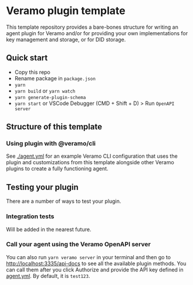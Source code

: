 # Veramo plugin template

This template repository provides a bare-bones structure for writing an agent plugin for Veramo and/or for providing
your own implementations for key management and storage, or for DID storage.

## Quick start

- Copy this repo
- Rename package in `package.json`
- `yarn`
- `yarn build` or `yarn watch`
- `yarn generate-plugin-schema`
- `yarn start` or VSCode Debugger (CMD + Shift + D) > Run `OpenAPI server`

## Structure of this template

### Using plugin with @veramo/cli

See [./agent.yml](./agent.yml) for an example Veramo CLI configuration that uses the plugin and customizations from this
template alongside other Veramo plugins to create a fully functioning agent.

## Testing your plugin

There are a number of ways to test your plugin.

### Integration tests

Will be added in the nearest future.

### Call your agent using the Veramo OpenAPI server

You can also run `yarn veramo server` in your terminal and then go to <http://localhost:3335/api-docs> to see all the
available plugin methods. You can call them after you click Authorize and provide the API key defined
in [agent.yml](./agent.yml#L119). By default, it is `test123`.
